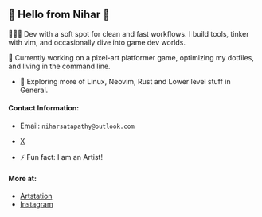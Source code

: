 ##  Hello from Nihar 👋

<!--
**nihar-rs/nihar-rs** is a ✨ _special_ ✨ repository because its `README.md` (this file) appears on your GitHub profile.
-->

🧑🏽‍💻 Dev with a soft spot for clean and fast workflows. I build tools, tinker with vim, and occasionally dive into game dev worlds.

💾 Currently working on a pixel-art platformer game, optimizing my dotfiles, and living in the command line.

- 🔭 Exploring more of Linux, Neovim, Rust and Lower level stuff in General.

#### Contact Information:
- Email: `niharsatapathy@outlook.com`
- [X](https://x.com/_nihar_rs)

- ⚡ Fun fact: I am an Artist!

#### More at:
- [Artstation](https://www.artstation.com/cargoartist)
- [Instagram](https://www.instagram.com/cargoartist)
